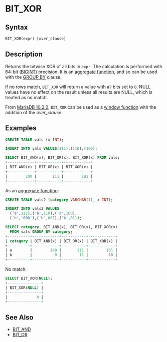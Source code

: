 # BIT_XOR

## Syntax

```sql
BIT_XOR(expr) [over_clause]
```

## Description

Returns the bitwise XOR of all bits in `expr`. The calculation is performed with 64-bit ([BIGINT](/columns-storage-engines-and-plugins/data-types/data-types-numeric-data-types/bigint)) precision. It is an [aggregate function](/built-in-functions/aggregate-functions), and so can be used with the [GROUP BY](/sql-statements-structure/sql-statements/data-manipulation/selecting-data/group-by) clause.

If no rows match, `BIT_XOR` will return a value with all bits set to `0`. NULL values have no effect on the result unless all results are NULL, which is treated as no match.

From [MariaDB 10.2.0](/kb/en/mariadb-1020-release-notes/), `BIT_XOR` can be used as a [window function](/built-in-functions/special-functions/window-functions) with the addition of the <em>over_clause</em>.

## Examples

```sql
CREATE TABLE vals (x INT);

INSERT INTO vals VALUES(111),(110),(100);

SELECT BIT_AND(x), BIT_OR(x), BIT_XOR(x) FROM vals;
+------------+-----------+------------+
| BIT_AND(x) | BIT_OR(x) | BIT_XOR(x) |
+------------+-----------+------------+
|        100 |       111 |        101 |
+------------+-----------+------------+
```

As an [aggregate function](/built-in-functions/aggregate-functions):

```sql
CREATE TABLE vals2 (category VARCHAR(1), x INT);

INSERT INTO vals2 VALUES
  ('a',111),('a',110),('a',100),
  ('b','000'),('b',001),('b',011);

SELECT category, BIT_AND(x), BIT_OR(x), BIT_XOR(x) 
  FROM vals GROUP BY category;
+----------+------------+-----------+------------+
| category | BIT_AND(x) | BIT_OR(x) | BIT_XOR(x) |
+----------+------------+-----------+------------+
| a        |        100 |       111 |        101 |
| b        |          0 |        11 |         10 |
+----------+------------+-----------+------------+
```

No match:

```sql
SELECT BIT_XOR(NULL);
+---------------+
| BIT_XOR(NULL) |
+---------------+
|             0 |
+---------------+
```

## See Also

- [BIT_AND](/built-in-functions/aggregate-functions/bit_and)
- [BIT_OR](/built-in-functions/aggregate-functions/bit_or)